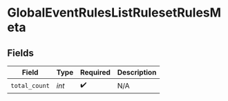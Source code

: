 # GlobalEventRulesListRulesetRulesMeta


## Fields

| Field              | Type               | Required           | Description        |
| ------------------ | ------------------ | ------------------ | ------------------ |
| `total_count`      | *int*              | :heavy_check_mark: | N/A                |